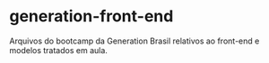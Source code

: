 # generation-front-end
Arquivos do bootcamp da Generation Brasil relativos ao front-end e modelos tratados em aula.
